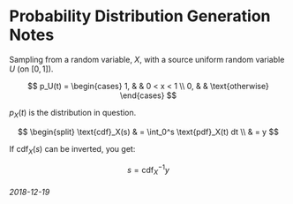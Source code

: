 Probability Distribution Generation Notes
===

Sampling from a random variable, $X$, with a source uniform random variable $U$ (on $[0,1]$).

$$
p_U(t) = \begin{cases}
 1, & & 0 < x < 1 \\
 0, & & \text{otherwise}
\end{cases}
$$

$p_X(t)$ is the distribution in question.

$$
\begin{split}
\text{cdf}_X(s) & = \int_0^s \text{pdf}_X(t) dt \\
 & = y
$$

If $\text{cdf}_X(s)$ can be inverted, you get:

$$
s = \text{cdf}^{-1}_X{y}
$$

###### 2018-12-19
